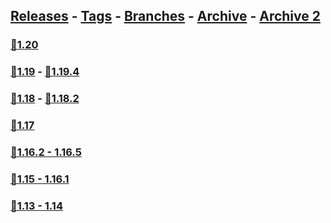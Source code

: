 ## [Releases](https://github.com/InfamousMusicify/Flying-Raijin/releases/) - [Tags](https://github.com/InfamousMusicify/Flying-Raijin/tags/) - [Branches](https://github.com/InfamousMusicify/Flying-Raijin/branches) - [Archive](https://github.com/InfamousMusicify/Flying-Raijin/releases/tag/Archive) - [Archive 2](https://github.com/InfamousMusicify/Flying-Raijin/releases/tag/Archive2)        


### [🔗1.20](https://github.com/InfamousMusicify/Flying-Raijin/releases/download/1.20/Raijin_V11.2.15-1.20.zip)     

### [🔗1.19](https://github.com/InfamousMusicify/Flying-Raijin/releases/download/11.1/Raijin_V11.1.5_19.zip) - [🔗1.19.4](https://github.com/InfamousMusicify/Flying-Raijin/releases/download/11.1/Raijin_V11.1.5_19.zip)    

### [🔗1.18](https://github.com/InfamousMusicify/Flying-Raijin/releases/download/Archive/Raijin_V11.20.18.zip) - [🔗1.18.2](https://github.com/InfamousMusicify/Flying-Raijin/releases/download/Archive/Raijin_V11.20.18.zip)      

### [🔗1.17](https://github.com/InfamousMusicify/Flying-Raijin/releases/download/Archive/Raijin_V11.12.17.zip)   

### [🔗1.16.2 - 1.16.5](https://github.com/InfamousMusicify/Flying-Raijin/releases/download/Archive/Raijin_V11.12.16.zip)   

### [🔗1.15 - 1.16.1](https://github.com/InfamousMusicify/Flying-Raijin/releases/download/Archive/Raijin_V11.12.15.zip)   

### [🔗1.13 - 1.14](https://github.com/InfamousMusicify/Flying-Raijin/releases/download/Archive/Raijin_V11.12.14.zip)   
